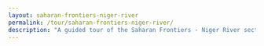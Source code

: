 ```yaml
---
layout: saharan-frontiers-niger-river
permalink: /tour/saharan-frontiers-niger-river/
description: "A guided tour of the Saharan Frontiers - Niger River section of Northwestern University's Block Museum exhibition of Caravans of Gold."
---
```

